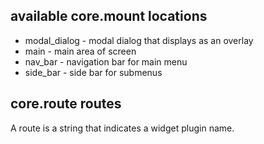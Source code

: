 ## available core.mount locations

- modal_dialog - modal dialog that displays as an overlay
- main - main area of screen
- nav_bar - navigation bar for main menu
- side_bar - side bar for submenus

## core.route routes

A route is a string that indicates a widget plugin name.
